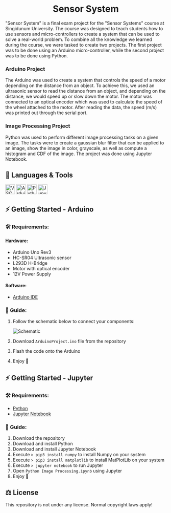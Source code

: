 <h1 align="center">Sensor System</h1>

"Sensor System" is a final exam project for the "Sensor Systems" course at Singidunum University. The course was designed to teach students how to use sensors and micro-controllers to create a system that can be used to solve a real-world problem. To combine all the knowledge we learned during the course, we were tasked to create two projects. The first project was to be done using an Arduino micro-controller, while the second project was to be done using Python.

### Arduino Project

The Arduino was used to create a system that controls the speed of a motor depending on the distance from an object. To achieve this, we used an ultrasonic sensor to read the distance from an object, and depending on the distance, we would speed up or slow down the motor. The motor was connected to an optical encoder which was used to calculate the speed of the wheel attached to the motor. After reading the data, the speed (m/s) was printed out through the serial port.

### Image Processing Project

Python was used to perform different image processing tasks on a given image. The tasks were to create a gaussian blur filter that can be applied to an image, show the image in color, grayscale, as well as compute a histogram and CDF of the image. The project was done using Jupyter Notebook.

## 🧰 Languages & Tools

<a href="https://code.visualstudio.com/"><img src="https://cdn.jsdelivr.net/gh/devicons/devicon/icons/vscode/vscode-original.svg" width="30px" alt="VSCode" title="Visual Studio Code"></a>
<a href="https://www.arduino.cc/"><img src="https://cdn.jsdelivr.net/gh/devicons/devicon/icons/arduino/arduino-original.svg" width="30px" alt="Arduino" title="Arduino"></a>
<a href="https://www.python.org/"><img src="https://cdn.jsdelivr.net/gh/devicons/devicon/icons/python/python-original.svg" width="30px" alt="Python" title="Python Programming Language"></a>
<a href="https://jupyter.org/"><img src="https://cdn.jsdelivr.net/gh/devicons/devicon/icons/jupyter/jupyter-original.svg" width="30px" alt="Jupyter Notebook" title="Jupyter Notebook"></a>

## ⚡ Getting Started - Arduino

### 🛠 Requirements:

#### Hardware:

- Arduino Uno Rev3
- HC-SR04 Ultrasonic sensor
- L293D H-Bridge
- Motor with optical encoder
- 12V Power Supply

#### Software:

- [Arduino IDE](https://www.arduino.cc/en/software/)

### 📖 Guide:

1. Follow the schematic below to connect your components:

    ![Schematic](.github/images/schematic.svg "Schematic")
2. Download ```ArduinoProject.ino``` file from the repository
3. Flash the code onto the Arduino
4. Enjoy 🙂

## ⚡ Getting Started - Jupyter

### 🛠 Requirements:

- [Python](https://www.python.org/downloads/)
- [Jupyter Notebook](https://jupyter.org/install)

### 📖 Guide:

1. Download the repository
2. Download and install Python
3. Download and install Jupyter Notebook
4. Execute ```> pip3 install numpy``` to install Numpy on your system
5. Execute ```> pip3 install matplotlib``` to install MatPlotLib on your system
6. Execute ```> jupyter notebook``` to run Jupyter
7. Open ```Python Image Processing.ipynb``` using Jupyter
8. Enjoy 🙂

## ⚖ License
This repository is not under any license. Normal copyright laws apply!
